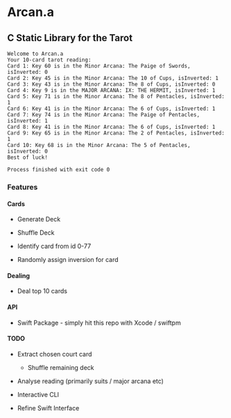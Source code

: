 # Arcan.a

## C Static Library for the Tarot

```
Welcome to Arcan.a
Your 10-card tarot reading:
Card 1: Key 60 is in the Minor Arcana: The Paige of Swords, isInverted: 0
Card 2: Key 45 is in the Minor Arcana: The 10 of Cups, isInverted: 1
Card 3: Key 43 is in the Minor Arcana: The 8 of Cups, isInverted: 0
Card 4: Key 9 is in the MAJOR ARCANA: IX: THE HERMIT, isInverted: 1
Card 5: Key 71 is in the Minor Arcana: The 8 of Pentacles, isInverted: 1
Card 6: Key 41 is in the Minor Arcana: The 6 of Cups, isInverted: 1
Card 7: Key 74 is in the Minor Arcana: The Paige of Pentacles, isInverted: 1
Card 8: Key 41 is in the Minor Arcana: The 6 of Cups, isInverted: 1
Card 9: Key 65 is in the Minor Arcana: The 2 of Pentacles, isInverted: 1
Card 10: Key 68 is in the Minor Arcana: The 5 of Pentacles, isInverted: 0
Best of luck!

Process finished with exit code 0
```

### Features 

#### Cards

* Generate Deck

* Shuffle Deck

* Identify card from id 0-77

* Randomly assign inversion for card

#### Dealing

* Deal top 10 cards

#### API

* Swift Package - simply hit this repo with Xcode / swiftpm

#### TODO

* Extract chosen court card
    * Shuffle remaining deck

* Analyse reading (primarily suits / major arcana etc)

* Interactive CLI

* Refine Swift Interface